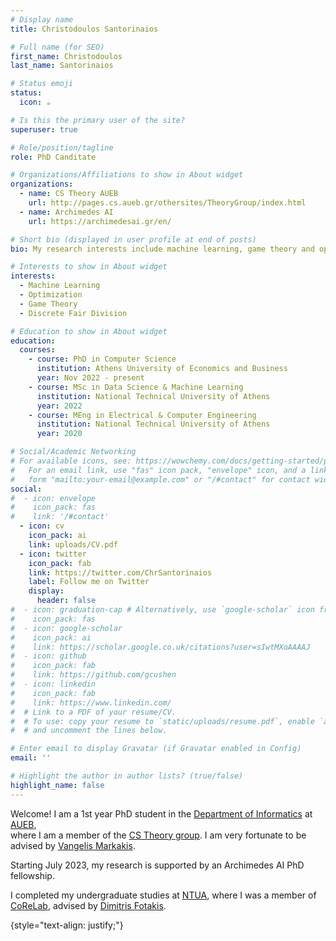 ```yaml
---
# Display name
title: Christodoulos Santorinaios

# Full name (for SEO)
first_name: Christodoulos
last_name: Santorinaios

# Status emoji
status:
  icon: ☕️

# Is this the primary user of the site?
superuser: true

# Role/position/tagline
role: PhD Canditate

# Organizations/Affiliations to show in About widget
organizations:
  - name: CS Theory AUEB
    url: http://pages.cs.aueb.gr/othersites/TheoryGroup/index.html
  - name: Archimedes AI
    url: https://archimedesai.gr/en/

# Short bio (displayed in user profile at end of posts)
bio: My research interests include machine learning, game theory and optimization.

# Interests to show in About widget
interests:
  - Machine Learning
  - Optimization
  - Game Theory
  - Discrete Fair Division

# Education to show in About widget
education:
  courses:
    - course: PhD in Computer Science
      institution: Athens University of Economics and Business
      year: Nov 2022 - present
    - course: MSc in Data Science & Machine Learning
      institution: National Technical University of Athens
      year: 2022
    - course: MEng in Electrical & Computer Engineering
      institution: National Technical University of Athens
      year: 2020

# Social/Academic Networking
# For available icons, see: https://wowchemy.com/docs/getting-started/page-builder/#icons
#   For an email link, use "fas" icon pack, "envelope" icon, and a link in the
#   form "mailto:your-email@example.com" or "/#contact" for contact widget.
social:
#  - icon: envelope
#    icon_pack: fas
#    link: '/#contact'
  - icon: cv
    icon_pack: ai
    link: uploads/CV.pdf
  - icon: twitter
    icon_pack: fab
    link: https://twitter.com/ChrSantorinaios
    label: Follow me on Twitter
    display:
      header: false
#  - icon: graduation-cap # Alternatively, use `google-scholar` icon from `ai` icon pack
#    icon_pack: fas
#  - icon: google-scholar
#    icon_pack: ai
#    link: https://scholar.google.co.uk/citations?user=sIwtMXoAAAAJ
#  - icon: github
#    icon_pack: fab
#    link: https://github.com/gcushen
#  - icon: linkedin
#    icon_pack: fab
#    link: https://www.linkedin.com/
#  # Link to a PDF of your resume/CV.
#  # To use: copy your resume to `static/uploads/resume.pdf`, enable `ai` icons in `params.yaml`,
#  # and uncomment the lines below.

# Enter email to display Gravatar (if Gravatar enabled in Config)
email: ''

# Highlight the author in author lists? (true/false)
highlight_name: false
---
```


Welcome! I am a 1st year PhD student in the <a href= "https://www.dept.aueb.gr/en/cs">Department of Informatics</a> at <a href= https://www.aueb.gr/en>AUEB</a>,<br> where I am a member of the <a href= http://pages.cs.aueb.gr/othersites/TheoryGroup/index.html>CS Theory group</a>. I am very fortunate to be advised by <a href="http://pages.cs.aueb.gr/~markakis/">Vangelis Markakis</a>.

<!--My research is focused on problems at the intersection of Machine Learning, Game Theory and Optimization. I am also interested in Discrete Fair Division.-->

Starting July 2023, my research is supported by an Archimedes AI PhD fellowship.

I completed my undergraduate studies at <a href= "https://www.ntua.gr/en/">NTUA</a>, where I was a member of <a href="https://corelab.ntua.gr/index.html">CoReLab</a>, advised by <a href="https://www.softlab.ntua.gr/~fotakis/">Dimitris Fotakis</a>.

{style="text-align: justify;"}


